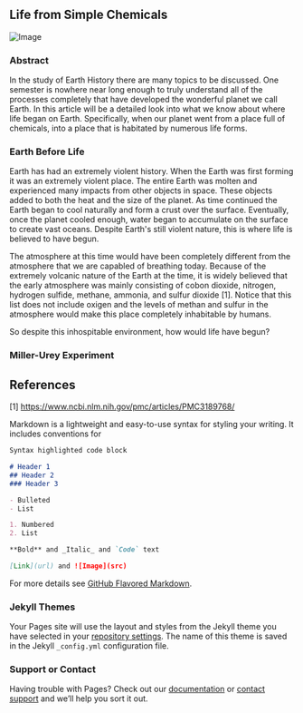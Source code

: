 ## Life from Simple Chemicals

![Image](https://ak3.picdn.net/shutterstock/videos/4917143/thumb/1.jpg)

### Abstract

In the study of Earth History there are many topics to be discussed. One semester is nowhere near long enough to truly understand all of the processes completely that have developed the wonderful planet we call Earth. In this article will be a detailed look into what we know about where life began on Earth. Specifically, when our planet went from a place full of chemicals, into a place that is habitated by numerous life forms.


### Earth Before Life

Earth has had an extremely violent history. When the Earth was first forming it was an extremely violent place. The entire Earth was molten and experienced many impacts from other objects in space. These objects added to both the heat and the size of the planet. As time continued the Earth began to cool naturally and form a crust over the surface. Eventually, once the planet cooled enough, water began to accumulate on the surface to create vast oceans. Despite Earth's still violent nature, this is where life is believed to have begun.

The atmosphere at this time would have been completely different from the atmosphere that we are capabled of breathing today. Because of the extremely volcanic nature of the Earth at the time, it is widely believed that the early atmosphere was mainly consisting of cobon dioxide, nitrogen, hydrogen sulfide, methane, ammonia, and sulfur dioxide [1]. Notice that this list does not include oxigen and the levels of methan and sulfur in the atmosphere would make this place completely inhabitable by humans.

So despite this inhospitable environment, how would life have begun?

### Miller-Urey Experiment






## References

[1] https://www.ncbi.nlm.nih.gov/pmc/articles/PMC3189768/



Markdown is a lightweight and easy-to-use syntax for styling your writing. It includes conventions for

```markdown
Syntax highlighted code block

# Header 1
## Header 2
### Header 3

- Bulleted
- List

1. Numbered
2. List

**Bold** and _Italic_ and `Code` text

[Link](url) and ![Image](src)
```

For more details see [GitHub Flavored Markdown](https://guides.github.com/features/mastering-markdown/).

### Jekyll Themes

Your Pages site will use the layout and styles from the Jekyll theme you have selected in your [repository settings](https://github.com/chrisabos/chrisabos.github.io/settings). The name of this theme is saved in the Jekyll `_config.yml` configuration file.

### Support or Contact

Having trouble with Pages? Check out our [documentation](https://help.github.com/categories/github-pages-basics/) or [contact support](https://github.com/contact) and we’ll help you sort it out.
